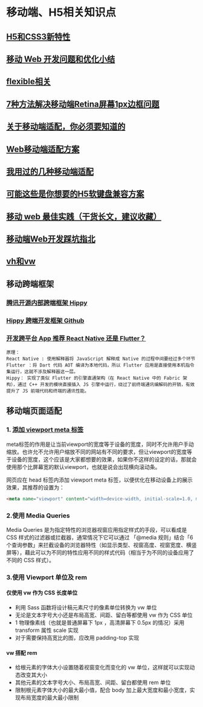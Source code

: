 # 移动端、H5相关知识点

## [H5和CSS3新特性](https://www.cnblogs.com/ainyi/p/9777841.html)

## [移动 Web 开发问题和优化小结](https://juejin.im/post/59c4c9d85188254f58412d17)

## [flexible相关](http://www.cocoachina.com/articles/12585)

## [7种方法解决移动端Retina屏幕1px边框问题](https://www.jianshu.com/p/7e63f5a32636)

## [关于移动端适配，你必须要知道的](https://juejin.im/post/5cddf289f265da038f77696c#heading-21)

## [Web移动端适配方案](https://juejin.im/post/6894044091836563469)

## [我用过的几种移动端适配](https://juejin.im/post/5ea131b5e51d4546dd2171a8)

## [可能这些是你想要的H5软键盘兼容方案](https://segmentfault.com/a/1190000018959389)

## [移动 web 最佳实践（干货长文，建议收藏）](https://juejin.im/post/5d759f706fb9a06afa32adec)

## [移动端Web开发踩坑指北](https://juejin.cn/post/6897011153650761736)

## [vh和vw](http://caibaojian.com/vw-vh.html)

## 移动跨端框架

### [腾讯开源内部跨端框架 Hippy](https://cloud.tencent.com/developer/article/1558201)

### [Hippy 跨端开发框架 Github](https://github.com/Tencent/Hippy/blob/master/README.zh_CN.md)

### [开发跨平台 App 推荐 React Native 还是 Flutter？](https://www.zhihu.com/question/307298908)

```
原理：
React Native : 使用解释器将 JavaScript 解释成 Native 的过程中间要经过多个环节
Flutter ：将 Dart 代码 AOT 编译为本地代码，所以 Flutter 应用是直接使用本机指令集运行，这就不涉及解释器这一层。
Hippy： 实现了类似 Flutter 的引擎直通架构（在 React Native 中的 Fabric 架构），通过 C++ 开发的模块直接插入 JS 引擎中运行，绕过了前终端通讯编解码的开销，有效提升了 JS 前端代码和终端的通讯性能。
```

## 移动端页面适配

### 1. [添加 viewport meta 标签](https://www.cnblogs.com/2050/p/3877280.html)

meta标签的作用是让当前viewport的宽度等于设备的宽度，同时不允许用户手动缩放。也许允不允许用户缩放不同的网站有不同的要求，但让viewport的宽度等于设备的宽度，这个应该是大家都想要的效果，如果你不这样的设定的话，那就会使用那个比屏幕宽的默认viewport，也就是说会出现横向滚动条。

网页应在 head 标签内添加 viewport meta 标签，以便优化在移动设备上的展示效果，其推荐的设置为：

```html
<meta name="viewport" content="width=device-width, initial-scale=1.0, maximum-scale=1.0, user-scalable=0">
```

### 2.使用 Media Queries

Media Queries 是为指定特性的浏览器视窗应用指定样式的手段，可以看成是 CSS 样式的过滤器或拦截器，通常情况下它可以通过 「@media 规则」结合「6 个查询参数」来拦截设备的浏览器特性（如显示类型、视窗高度、视窗宽度、横竖屏等），藉此可以为不同的特性应用不同的样式代码（相当于为不同的设备应用了不同的 CSS 样式）。

### 3.使用 Viewport 单位及 rem

#### 仅使用 vw 作为 CSS 长度单位
- 利用 Sass 函数将设计稿元素尺寸的像素单位转换为 vw 单位
- 无论是文本字号大小还是布局高宽、间距、留白等都使用 vw 作为 CSS 单位
- 1 物理像素线（也就是普通屏幕下 1px ，高清屏幕下 0.5px 的情况）采用 transform 属性 scale 实现
- 对于需要保持高宽比的图，应改用 padding-top 实现

#### vw 搭配 rem
- 给根元素的字体大小设置随着视窗变化而变化的 vw 单位，这样就可以实现动态改变其大小
- 其他元素的文本字号大小、布局高宽、间距、留白都使用 rem 单位
- 限制根元素字体大小的最大最小值，配合 body 加上最大宽度和最小宽度，实现布局宽度的最大最小限制


